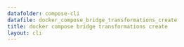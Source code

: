 ```yaml
---
datafolder: compose-cli
datafile: docker_compose_bridge_transformations_create
title: docker compose bridge transformations create
layout: cli
---
```


<!--
Sorry, but the contents of this page are automatically generated from
Docker's source code. If you want to suggest a change to the text that appears
here, you'll need to find the string by searching this repo:
https://github.com/docker/compose
-->